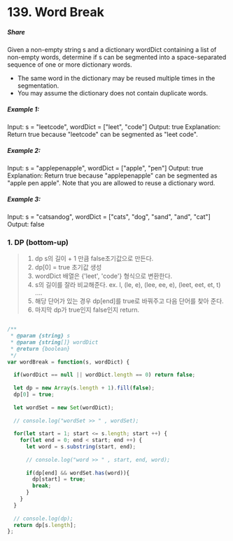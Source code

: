 # 139. Word Break


##### Share  
Given a non-empty string s and a dictionary wordDict containing a list of non-empty words,
determine if s can be segmented into a space-separated sequence of one or more dictionary words.

- The same word in the dictionary may be reused multiple times in the segmentation.
- You may assume the dictionary does not contain duplicate words.

##### Example 1:
Input: s = "leetcode", wordDict = ["leet", "code"]
Output: true
Explanation: Return true because "leetcode" can be segmented as "leet code".

##### Example 2:
Input: s = "applepenapple", wordDict = ["apple", "pen"]
Output: true
Explanation: Return true because "applepenapple" can be segmented as "apple pen apple".
             Note that you are allowed to reuse a dictionary word.
                      
##### Example 3:
Input: s = "catsandog", wordDict = ["cats", "dog", "sand", "and", "cat"]
Output: false



### 1. DP (bottom-up)

> 1. dp s의 길이 + 1 만큼 false초기값으로 만든다.
> 2. dp[0] = true 초기값 생성
> 3. wordDict 배열은 {'leet', 'code'} 형식으로 변환한다.
> 4. s의 길이를 잘라 비교해준다. 
     ex. l, (le, e), (lee, ee, e), (leet, eet, et, t) ....
> 5. 해당 단어가 있는 경우 dp[end]를 true로 바꿔주고 다음 단어를 찾아 준다.
> 6. 마지막 dp가 true인지 false인지 return.


~~~javascript

/**
 * @param {string} s
 * @param {string[]} wordDict
 * @return {boolean}
 */
var wordBreak = function(s, wordDict) {
  
  if(wordDict == null || wordDict.length == 0) return false;
  
  let dp = new Array(s.length + 1).fill(false);
  dp[0] = true;
  
  let wordSet = new Set(wordDict);
  
  // console.log("wordSet >> " , wordSet);
  
  for(let start = 1; start <= s.length; start ++) {
    for(let end = 0; end < start; end ++) {
      let word = s.substring(start, end);
      
      // console.log("word >> " , start, end, word);
      
      if(dp[end] && wordSet.has(word)){
        dp[start] = true;
        break;
      }
    }
  }
  
  // console.log(dp);
  return dp[s.length];
};
~~~



